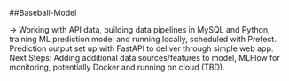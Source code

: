 ##Baseball-Model 

-> Working with API data, building data pipelines in MySQL and Python, training ML prediction model and running locally, scheduled with Prefect. Prediction output set up with FastAPI to deliver through simple web app. Next Steps: Adding additional data sources/features to model, MLFlow for monitoring, potentially Docker and running on cloud (TBD). 
